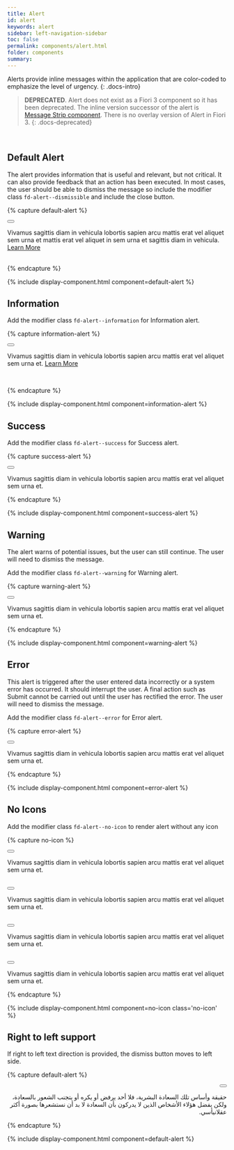 ```yaml
---
title: Alert
id: alert
keywords: alert
sidebar: left-navigation-sidebar
toc: false
permalink: components/alert.html
folder: components
summary:
---
```


Alerts provide inline messages within the application that are color-coded to emphasize the level of urgency.
{: .docs-intro}
> **DEPRECATED**. Alert does not exist as a Fiori 3 component so it has been deprecated. The inline version successor of the alert is [Message Strip component]({{site.baseurl}}/components/message-strip.html). There is no overlay version of Alert in Fiori 3.
{: .docs-deprecated}

<br>

## Default Alert
The alert provides information that is useful and relevant, but not critical. It can also provide feedback that an action has been executed. In most cases, the user should be able to dismiss the message so include the modifier class `fd-alert--dismissible` and include the close button.

{% capture default-alert %}
<div class="fd-alert fd-alert--dismissible" role="alert"  id="ZvPBg609" >
  <button class="fd-button fd-button--transparent fd-button--compact fd-alert__close" aria-controls="ZvPBg609" aria-label="Close"></button>
  <p class="fd-alert__text">
    Vivamus sagittis diam in vehicula lobortis sapien arcu mattis erat vel aliquet sem urna et mattis erat vel aliquet in sem urna et sagittis diam in vehicula. <a href="#" class="fd-link">Learn More</a>
  </p>
</div>
<br>
{% endcapture %}

{% include display-component.html component=default-alert %}

## Information
Add the modifier class `fd-alert--information` for Information alert.

{% capture information-alert %}
<div class="fd-alert fd-alert--information fd-alert--dismissible" role="alert"  id="JwPcf464" >
  <button class="fd-button fd-button--transparent fd-button--compact fd-alert__close" aria-controls="JwPcf464" aria-label="Close"></button>
  <p class="fd-alert__text">
    Vivamus sagittis diam in vehicula lobortis sapien arcu mattis erat vel aliquet sem urna et. <a href="#" class="fd-link">Learn More</a>
  </p>
</div>
<br>

{% endcapture %}

{% include display-component.html component=information-alert %}

## Success
Add the modifier class `fd-alert--success` for Success alert.

{% capture success-alert %}
<div class="fd-alert fd-alert--success fd-alert--dismissible" role="alert" id="ulr5z216">
  <button class="fd-button fd-button--transparent fd-button--compact fd-alert__close" aria-controls="ulr5z216" aria-label="Close"></button>
  <p class="fd-alert__text">
    Vivamus sagittis diam in vehicula lobortis sapien arcu mattis erat vel aliquet sem urna et.
  </p>
</div>
{% endcapture %}

{% include display-component.html component=success-alert %}

## Warning
The alert warns of potential issues, but the user can still continue. The user will need to dismiss the message.

Add the modifier class `fd-alert--warning` for Warning alert.

{% capture warning-alert %}
<div class="fd-alert fd-alert--warning fd-alert--dismissible" role="alert" id="fwYq4606">
  <button class="fd-button fd-button--transparent fd-button--compact fd-alert__close" aria-controls="fwYq4606" aria-label="Close"></button>
  <p class="fd-alert__text">
    Vivamus sagittis diam in vehicula lobortis sapien arcu mattis erat vel aliquet sem urna et.
  </p>
</div>
{% endcapture %}

{% include display-component.html component=warning-alert %}

## Error
This alert is triggered after the user entered data incorrectly or a system error has occurred. It should interrupt the user. A final action such as Submit cannot be carried out until the user has rectified the error. The user will need to dismiss the message.

Add the modifier class `fd-alert--error` for Error alert.

{% capture error-alert %}
<div class="fd-alert fd-alert--error fd-alert--dismissible" role="alert" id="SsoiW591">
  <button class="fd-button fd-button--transparent fd-button--compact fd-alert__close" aria-controls="SsoiW591" aria-label="Close"></button>
  <p class="fd-alert__text">
    Vivamus sagittis diam in vehicula lobortis sapien arcu mattis erat vel aliquet sem urna et.
  </p>
</div>
{% endcapture %}

{% include display-component.html component=error-alert %}

## No Icons

Add the modifier class `fd-alert--no-icon` to render alert without any icon

{% capture no-icon %}
<div class="fd-alert fd-alert--information fd-alert--no-icon fd-alert--dismissible" 
     role="alert" id="SsoiW591">
  <button class="fd-button fd-button--transparent fd-button--compact fd-alert__close" aria-controls="SsoiW591" aria-label="Close"></button>
  <p class="fd-alert__text">
    Vivamus sagittis diam in vehicula lobortis sapien arcu mattis erat vel aliquet sem urna et.
  </p>
</div>
<br />
<div class="fd-alert fd-alert--success fd-alert--no-icon fd-alert--dismissible" 
     role="alert" id="SsoiW591">
  <button class="fd-button fd-button--transparent fd-button--compact fd-alert__close" aria-controls="SsoiW591" aria-label="Close"></button>
  <p class="fd-alert__text">
    Vivamus sagittis diam in vehicula lobortis sapien arcu mattis erat vel aliquet sem urna et.
  </p>
</div>
<br />
<div class="fd-alert fd-alert--warning fd-alert--no-icon fd-alert--dismissible" 
     role="alert" id="SsoiW591">
  <button class="fd-button fd-button--transparent fd-button--compact fd-alert__close" aria-controls="SsoiW591" aria-label="Close"></button>
  <p class="fd-alert__text">
    Vivamus sagittis diam in vehicula lobortis sapien arcu mattis erat vel aliquet sem urna et.
  </p>
</div>
<br />
<div class="fd-alert fd-alert--error fd-alert--no-icon fd-alert--dismissible" 
     role="alert" id="SsoiW591">
  <button class="fd-button fd-button--transparent fd-button--compact fd-alert__close" aria-controls="SsoiW591" aria-label="Close"></button>
  <p class="fd-alert__text">
    Vivamus sagittis diam in vehicula lobortis sapien arcu mattis erat vel aliquet sem urna et.
  </p>
</div>
{% endcapture %}

{% include display-component.html component=no-icon class='no-icon' %}



## Right to left support
If right to left text direction is provided, the dismiss button moves to left side.

{% capture default-alert %}
<div class="fd-alert fd-alert--error fd-alert--dismissible" role="alert" id="BQ6WP516" dir="rtl">
  <button class="fd-button fd-button--transparent fd-button--compact fd-alert__close" aria-controls="BQ6WP516" aria-label="Close"></button>
  <p class="fd-alert__text">
   حقيقة وأساس تلك السعادة البشرية، فلا أحد يرفض أو يكره أو يتجنب الشعور بالسعادة، ولكن بفضل هؤلاء الأشخاص الذين لا يدركون بأن السعادة لا بد أن نستشعرها بصورة أكثر عقلانيأسي.
   </p>
</div>
{% endcapture %}

{% include display-component.html component=default-alert %}
